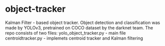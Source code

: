 # object-tracker
Kalman Filter - based object tracker. Object detection and classification was made by YOLOv3, pretrained on COCO dataset by the darknet team. 
The repo consists of two files:
  yolo_object_tracker.py - main file 
  centroidtracker.py - implemets centroid tracker and Kalman filtering
  
